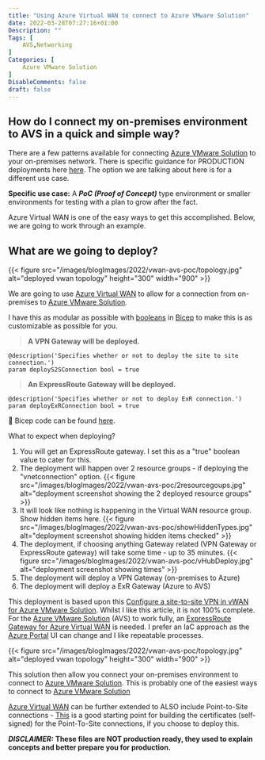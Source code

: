 ```yaml
---
title: "Using Azure Virtual WAN to connect to Azure VMware Solution"
date: 2022-03-28T07:27:16+01:00
Description: ""
Tags: [
    AVS,Networking
]
Categories: [
    Azure VMware Solution
]
DisableComments: false
draft: false
---
```


## How do I connect my on-premises environment to AVS in a quick and simple way?

There are a few patterns available for connecting [Azure VMware Solution][Azure VMware Solution] to your on-premises network. There is specific guidance for PRODUCTION deployments here [here](https://docs.microsoft.com/en-us/azure/cloud-adoption-framework/scenarios/azure-vmware/eslz-network-topology-connectivity). The option we are talking about here is for a different use case.

**Specific use case:** A _**PoC (Proof of Concept)**_ type environment or smaller environments for testing with a plan to grow after the fact.  

Azure Virtual WAN is one of the easy ways to get this accomplished. Below, we are going to work through an example.

## What are we going to deploy?

{{< figure src="/images/blogImages/2022/vwan-avs-poc/topology.jpg" alt="deployed vwan topology" height="300" width="900" >}}

We are going to use [Azure Virtual WAN][Azure Virtual WAN] to allow for a connection from on-premises to [Azure VMware Solution][Azure VMware Solution].

I have this as modular as possible with [booleans](https://docs.microsoft.com/en-us/azure/azure-resource-manager/bicep/bicep-functions-logical#bool) in [Bicep](https://docs.microsoft.com/en-us/azure/azure-resource-manager/bicep/overview?tabs=bicep) to make this is as customizable as possible for you.

> **A VPN Gateway will be deployed.**

```bicep
@description('Specifies whether or not to deploy the site to site connection.')
param deployS2SConnection bool = true
```

> **An ExpressRoute Gateway will be deployed.**

```bicep
@description('Specifies whether or not to deploy ExR connection.')
param deployExRConnection bool = true
```

💪 Bicep code can be found [here](https://github.com/fskelly/flkelly-AzureCode-bicep/tree/main/examples/virtualWan/AVS/module-example).

What to expect when deploying?

1. You will get an ExpressRoute gateway. I set this as a "true" boolean value to cater for this.
1. The deployment will happen over 2 resource groups - if deploying the "vnetconnection" option.  {{< figure src="/images/blogImages/2022/vwan-avs-poc/2resourcegoups.jpg" alt="deployment screenshot showing the 2 deployed resource groups" >}}
1. It will look like nothing is happening in the Virtual WAN resource group. Show hidden items here.  {{< figure src="/images/blogImages/2022/vwan-avs-poc/showHiddenTypes.jpg" alt="deployment screenshot showing hidden items checked" >}}
1. The deployment, if choosing anything Gateway related (VPN Gateway or ExpressRoute gateway) will take some time - up to 35 minutes.  {{< figure src="/images/blogImages/2022/vwan-avs-poc/vHubDeploy.jpg" alt="deployment screenshot showing times" >}}
1. The deployment will deploy a VPN Gateway (on-premises to Azure)
1. The deployment will deploy a ExR Gateway (Azure to AVS)

This deployment is based upon this [Configure a site-to-site VPN in vWAN for Azure VMware Solution](https://docs.microsoft.com/en-us/azure/azure-vmware/configure-site-to-site-vpn-gateway). Whilst I like this article, it is not 100% complete. For the [Azure VMware Solution][Azure VMware Solution] (AVS) to work fully, an [ExpressRoute Gateway for Azure Virtual WAN](https://docs.microsoft.com/en-us/azure/virtual-wan/virtual-wan-expressroute-portal) is needed. I prefer an IaC approach as the [Azure Portal](https://portal.azure.com) UI can change and I like repeatable processes.

{{< figure src="/images/blogImages/2022/vwan-avs-poc/topology.jpg" alt="deployed vwan topology" height="300" width="900" >}}

This solution then allow you connect your on-premises environment to connect to [Azure VMware Solution][Azure VMware Solution]. This is probably one of the easiest ways to connect to [Azure VMware Solution][Azure VMware Solution]

[Azure Virtual WAN][Azure Virtual WAN] can be further extended to ALSO include Point-to-Site connections - [This](https://mecdata.it/en/2020/06/configure-a-point-to-site-vpn-connection-via-openvpn/) is a good starting point for building the certificates (self-signed) for the Point-To-Site connections, if you choose to deploy this.

***DISCLAIMER:***
**These files are NOT production ready, they used to explain concepts and better prepare you for production.**

[Azure VMware Solution]: https://docs.microsoft.com/en-us/azure/azure-vmware/introduction
[Azure Virtual WAN]: https://docs.microsoft.com/en-us/azure/virtual-wan/virtual-wan-about
